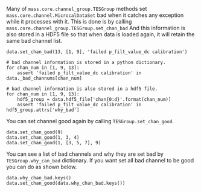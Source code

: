 Many of `mass.core.channel_group.TESGroup` methods set `mass.core.channel.MicrocalDataSet` bad when it catches any exception while it processes with it. This is done is by calling `mass.core.channel_group.TESGroup.set_chan_bad` And this information is also stored in a HDF5 file so that when data is loaded again, it will retain the same bad channel list.

```python3
data.set_chan_bad(13, [1, 9], 'failed p_filt_value_dc calibration')

# bad channel information is stored in a python dictionary.
for chan_num in [1, 9, 13]:
    assert 'failed p_filt_value_dc calibration' in data._bad_channums[chan_num]

# bad channel information is also stored in a hdf5 file.
for chan_num in [1, 9, 13]:
    hdf5_group = data.hdf5_file['chan{0:d}'.format(chan_num)]
    assert 'failed p_filt_value_dc calibration' in hdf5_group.attrs['why_bad']
```

You can set channel good again by calling `TESGroup.set_chan_good`.
 ```
 data.set_chan_good(9)
 data.set_chan_good(1, 3, 4)
 data.set_chan_good(1, [3, 5, 7], 9) 
 ```
 
You can see a list of bad channels and why they are set bad by `TESGroup.why_can_bad` dictionary. If you want set all bad channel to be good you can do as shown below. 
```python3
data.why_chan_bad.keys()
data.set_chan_good(data.why_chan_bad.keys())
```